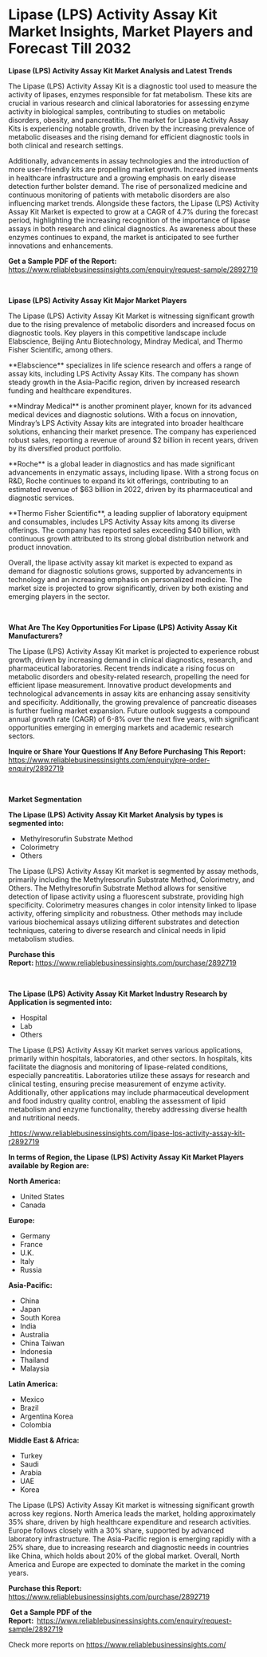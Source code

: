 <p><h1>Lipase (LPS) Activity Assay Kit Market Insights, Market Players and Forecast Till 2032</h1></p><p><strong>Lipase (LPS) Activity Assay Kit Market Analysis and Latest Trends</strong></p>
<p><p>The Lipase (LPS) Activity Assay Kit is a diagnostic tool used to measure the activity of lipases, enzymes responsible for fat metabolism. These kits are crucial in various research and clinical laboratories for assessing enzyme activity in biological samples, contributing to studies on metabolic disorders, obesity, and pancreatitis. The market for Lipase Activity Assay Kits is experiencing notable growth, driven by the increasing prevalence of metabolic diseases and the rising demand for efficient diagnostic tools in both clinical and research settings.</p><p>Additionally, advancements in assay technologies and the introduction of more user-friendly kits are propelling market growth. Increased investments in healthcare infrastructure and a growing emphasis on early disease detection further bolster demand. The rise of personalized medicine and continuous monitoring of patients with metabolic disorders are also influencing market trends. Alongside these factors, the Lipase (LPS) Activity Assay Kit Market is expected to grow at a CAGR of 4.7% during the forecast period, highlighting the increasing recognition of the importance of lipase assays in both research and clinical diagnostics. As awareness about these enzymes continues to expand, the market is anticipated to see further innovations and enhancements.</p></p>
<p><strong>Get a Sample PDF of the Report:&nbsp;</strong> <a href="https://www.reliablebusinessinsights.com/enquiry/request-sample/2892719?utm_campaign=2811&utm_medium=2&utm_source=Github&utm_content=ia&utm_term=15032025&utm_id=lipase-lps-activity-assay-kit">https://www.reliablebusinessinsights.com/enquiry/request-sample/2892719</a></p>
<p>&nbsp;</p>
<p><strong>Lipase (LPS) Activity Assay Kit Major Market Players</strong></p>
<p><p>The Lipase (LPS) Activity Assay Kit Market is witnessing significant growth due to the rising prevalence of metabolic disorders and increased focus on diagnostic tools. Key players in this competitive landscape include Elabscience, Beijing Antu Biotechnology, Mindray Medical, and Thermo Fisher Scientific, among others.</p><p>**Elabscience** specializes in life science research and offers a range of assay kits, including LPS Activity Assay Kits. The company has shown steady growth in the Asia-Pacific region, driven by increased research funding and healthcare expenditures. </p><p>**Mindray Medical** is another prominent player, known for its advanced medical devices and diagnostic solutions. With a focus on innovation, Mindray’s LPS Activity Assay kits are integrated into broader healthcare solutions, enhancing their market presence. The company has experienced robust sales, reporting a revenue of around $2 billion in recent years, driven by its diversified product portfolio.</p><p>**Roche** is a global leader in diagnostics and has made significant advancements in enzymatic assays, including lipase. With a strong focus on R&D, Roche continues to expand its kit offerings, contributing to an estimated revenue of $63 billion in 2022, driven by its pharmaceutical and diagnostic services.</p><p>**Thermo Fisher Scientific**, a leading supplier of laboratory equipment and consumables, includes LPS Activity Assay kits among its diverse offerings. The company has reported sales exceeding $40 billion, with continuous growth attributed to its strong global distribution network and product innovation.</p><p>Overall, the lipase activity assay kit market is expected to expand as demand for diagnostic solutions grows, supported by advancements in technology and an increasing emphasis on personalized medicine. The market size is projected to grow significantly, driven by both existing and emerging players in the sector.</p></p>
<p>&nbsp;</p>
<p><strong>What Are The Key Opportunities For Lipase (LPS) Activity Assay Kit Manufacturers?</strong></p>
<p><p>The Lipase (LPS) Activity Assay Kit market is projected to experience robust growth, driven by increasing demand in clinical diagnostics, research, and pharmaceutical laboratories. Recent trends indicate a rising focus on metabolic disorders and obesity-related research, propelling the need for efficient lipase measurement. Innovative product developments and technological advancements in assay kits are enhancing assay sensitivity and specificity. Additionally, the growing prevalence of pancreatic diseases is further fueling market expansion. Future outlook suggests a compound annual growth rate (CAGR) of 6-8% over the next five years, with significant opportunities emerging in emerging markets and academic research sectors.</p></p>
<p><strong>Inquire or Share Your Questions If Any Before Purchasing This Report:</strong> <a href="https://www.reliablebusinessinsights.com/enquiry/pre-order-enquiry/2892719?utm_campaign=2811&utm_medium=2&utm_source=Github&utm_content=ia&utm_term=15032025&utm_id=lipase-lps-activity-assay-kit">https://www.reliablebusinessinsights.com/enquiry/pre-order-enquiry/2892719</a></p>
<p>&nbsp;</p>
<p><strong>Market Segmentation</strong></p>
<p><strong>The Lipase (LPS) Activity Assay Kit Market Analysis by types is segmented into:</strong></p>
<p><ul><li> Methylresorufin Substrate Method</li><li>Colorimetry</li><li>Others </li></ul></p>
<p><p>The Lipase (LPS) Activity Assay Kit market is segmented by assay methods, primarily including the Methylresorufin Substrate Method, Colorimetry, and Others. The Methylresorufin Substrate Method allows for sensitive detection of lipase activity using a fluorescent substrate, providing high specificity. Colorimetry measures changes in color intensity linked to lipase activity, offering simplicity and robustness. Other methods may include various biochemical assays utilizing different substrates and detection techniques, catering to diverse research and clinical needs in lipid metabolism studies.</p></p>
<p><strong>Purchase this Report:&nbsp;</strong><a href="https://www.reliablebusinessinsights.com/purchase/2892719?utm_campaign=2811&utm_medium=2&utm_source=Github&utm_content=ia&utm_term=15032025&utm_id=lipase-lps-activity-assay-kit">https://www.reliablebusinessinsights.com/purchase/2892719</a></p>
<p>&nbsp;</p>
<p><strong>The Lipase (LPS) Activity Assay Kit Market Industry Research by Application is segmented into:</strong></p>
<p><ul><li> Hospital</li><li>Lab</li><li>Others </li></ul></p>
<p><p>The Lipase (LPS) Activity Assay Kit market serves various applications, primarily within hospitals, laboratories, and other sectors. In hospitals, kits facilitate the diagnosis and monitoring of lipase-related conditions, especially pancreatitis. Laboratories utilize these assays for research and clinical testing, ensuring precise measurement of enzyme activity. Additionally, other applications may include pharmaceutical development and food industry quality control, enabling the assessment of lipid metabolism and enzyme functionality, thereby addressing diverse health and nutritional needs.</p></p>
<p><a href="https://www.reliablebusinessinsights.com/lipase-lps-activity-assay-kit-r2892719?utm_campaign=2811&utm_medium=2&utm_source=Github&utm_content=ia&utm_term=15032025&utm_id=lipase-lps-activity-assay-kit">&nbsp;https://www.reliablebusinessinsights.com/lipase-lps-activity-assay-kit-r2892719</a></p>
<p><strong>In terms of Region, the Lipase (LPS) Activity Assay Kit Market Players available by Region are:</strong></p>
<p>
    <p> <strong> North America: </strong>
        <ul>
            <li>United States</li>
            <li>Canada</li>
        </ul>
        </p> 
    <p> <strong> Europe: </strong>
        <ul>
            <li>Germany</li>
            <li>France</li>
            <li>U.K.</li>
            <li>Italy</li>
            <li>Russia</li>
        </ul>
        </p> 
    <p> <strong> Asia-Pacific: </strong>
        <ul>
            <li>China</li>
            <li>Japan</li>
            <li>South Korea</li>
            <li>India</li>
            <li>Australia</li>
            <li>China Taiwan</li>
            <li>Indonesia</li>
            <li>Thailand</li>
            <li>Malaysia</li>
        </ul>
        </p> 
    <p> <strong> Latin America: </strong>
        <ul>
            <li>Mexico</li>
            <li>Brazil</li>
            <li>Argentina Korea</li>
            <li>Colombia</li>
        </ul>
        </p> 
    <p> <strong> Middle East & Africa: </strong>
        <ul>
            <li>Turkey</li>
            <li>Saudi</li>
            <li>Arabia</li>
            <li>UAE</li>
            <li>Korea</li>
        </ul>
    </p>
    </p>
<p><p>The Lipase (LPS) Activity Assay Kit market is witnessing significant growth across key regions. North America leads the market, holding approximately 35% share, driven by high healthcare expenditure and research activities. Europe follows closely with a 30% share, supported by advanced laboratory infrastructure. The Asia-Pacific region is emerging rapidly with a 25% share, due to increasing research and diagnostic needs in countries like China, which holds about 20% of the global market. Overall, North America and Europe are expected to dominate the market in the coming years.</p></p>
<p><strong>Purchase this Report: </strong><a href="https://www.reliablebusinessinsights.com/purchase/2892719?utm_campaign=2811&utm_medium=2&utm_source=Github&utm_content=ia&utm_term=15032025&utm_id=lipase-lps-activity-assay-kit">https://www.reliablebusinessinsights.com/purchase/2892719</a></p>
<p>&nbsp;<strong>Get a Sample PDF of the Report:&nbsp;&nbsp;</strong><a href="https://www.reliablebusinessinsights.com/enquiry/request-sample/2892719?utm_campaign=2811&utm_medium=2&utm_source=Github&utm_content=ia&utm_term=15032025&utm_id=lipase-lps-activity-assay-kit">https://www.reliablebusinessinsights.com/enquiry/request-sample/2892719</a></p>
<p><strong></strong></p>
<p>Check more reports on <a href="https://www.reliablebusinessinsights.com/?utm_campaign=2811&utm_medium=2&utm_source=Github&utm_content=ia&utm_term=15032025&utm_id=lipase-lps-activity-assay-kit">https://www.reliablebusinessinsights.com/</a></p>